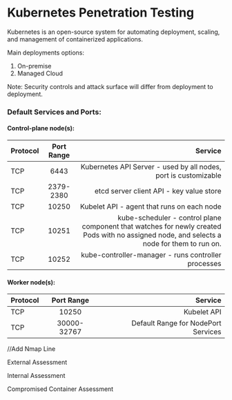 # Kubernetes Penetration Testing

Kubernetes is an open-source system for automating deployment, scaling, and management of containerized applications.

Main deployments options:
1. On-premise 
2. Managed Cloud 

Note: Security controls and attack surface will differ from deployment to deployment. 

### Default Services and Ports:

#### Control-plane node(s):

| Protocol      | Port Range    | Service  |
| ------------- |:-------------:| --------:|
| TCP           | 6443          | Kubernetes API Server - used by all nodes, port is customizable    |
| TCP           | 2379-2380     | etcd server client API -  key value store     |
| TCP           | 10250         | Kubelet API - agent that runs on each node     |
| TCP           | 10251         | kube-scheduler - control plane component that watches for newly created Pods with no assigned node, and selects a node for them to run on.    |
| TCP           | 10252      | kube-controller-manager - runs controller processes |

#### Worker node(s):

| Protocol      | Port Range    | Service  |
| ------------- |:-------------:| --------:|
| TCP           | 10250         | Kubelet API    |
| TCP           | 30000-32767   | Default Range for NodePort Services |

//Add Nmap Line


External Assessment

Internal Assessment 

Compromised Container Assessment


